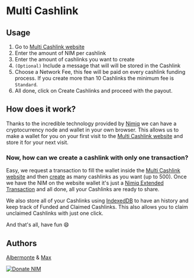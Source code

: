 # Multi Cashlink

## Usage

1. Go to [Multi Cashlink website](https://cashlinks.shortnim.me/)
2. Enter the amount of NIM per cashlink
3. Enter the amount of cashlinks you want to create
4. `(Optional)` Include a message that will will be stored in the Cashlink
5. Choose a Network Fee, this fee will be paid on every cashlink funding process.
   If you create more than 10 Cashlinks the minimum fee is `Standard`.
6. All done, click on Create Cashlinks and proceed with the payout.

## How does it work?

Thanks to the incredible technology provided by [Nimiq](https://www.nimiq.com/) we can have a cryptocurrency node and wallet in your own browser. This allows us to make a wallet for you on your first visit to the [Multi Cashlink website](https://cashlinks.shortnim.me/) and store it for your next visit.

### Now, how can we create a cashlink with only one transaction?

Easy, we request a transaction to fill the wallet inside the [Multi Cashlink website](https://cashlinks.shortnim.me/) and then [create](https://github.com/Albermonte/Nimiq-Multi-Cashlink/blob/740887e6250edfce7a5d55fb03086b65ecab6068/src/services/Nimiq.ts#L115) as many cashlinks as you want (up to 500).
Once we have the NIM on the website wallet it's just a [Nimiq Extended Transaction](https://github.com/Albermonte/Nimiq-Multi-Cashlink/blob/740887e6250edfce7a5d55fb03086b65ecab6068/src/services/Nimiq.ts#L157) and all done, all your Cashlinks are ready to share.

We also store all of your Cashlinks using [IndexedDB](https://developer.mozilla.org/es/docs/Web/API/IndexedDB_API) to have an history and keep track of Funded and Claimed Cashlinks. This also allows you to claim unclaimed Cashlinks with just one click.

And that's all, have fun 😄

## Authors

[Albermonte](https://github.com/Albermonte) & [Max](https://github.com/onmax)

[![Donate NIM](https://www.nimiq.com/accept-donations/img/donationBtnImg/orange-small.svg)](https://wallet.nimiq.com/nimiq:NQ65GS91H8CSQFAN1EVSUK3GX7PLL9N1X4KC)
